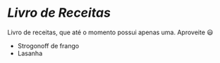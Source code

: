 # **_Livro de Receitas_**

Livro de receitas, que até o momento possui apenas uma. Aproveite :smiley:

* Strogonoff de frango
* Lasanha